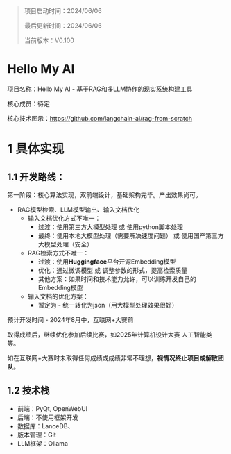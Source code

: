 > 项目启动时间：2024/06/06
>
> 最后更新时间：2024/06/06
>
> 当前版本：V0.100

# Hello My AI

项目名称：Hello My AI - 基于RAG和多LLM协作的现实系统构建工具

核心成员：待定

核心技术图示：https://github.com/langchain-ai/rag-from-scratch



# 1 具体实现

## 1.1 开发路线：

第一阶段：核心算法实现，双前端设计，基础架构完毕。产出效果尚可。

- RAG模型检索、LLM模型输出、输入文档优化
  - 输入文档优化方式不唯一：
    - 过渡：使用第三方大模型处理 或 使用python脚本处理
    - 最终：使用本地大模型处理（需要解决速度问题） 或 使用国产第三方大模型处理（安全）
  - RAG检索方式不唯一：
    - 过渡：使用**Huggingface**平台开源Embedding模型
    - 优化：通过微调模型 或 调整参数的形式，提高检索质量
    - 其他方案：如果时间和技术能力允许，可以训练开发自己的Embedding模型
  - 输入文档的优化方案：
    - 暂定为 - 统一转化为json（用大模型处理效果很好）

预计开发时间 - 2024年8月中，互联网+大赛前

取得成绩后，继续优化参加后续比赛，如2025年计算机设计大赛 人工智能类 等。

如在互联网+大赛时未取得任何成绩或成绩非常不理想，**视情况终止项目或解散团队**。

## 1.2 技术栈

- 前端：PyQt, OpenWebUI
- 后端：不使用框架开发
- 数据库：LanceDB、
- 版本管理：Git
- LLM框架：Ollama

